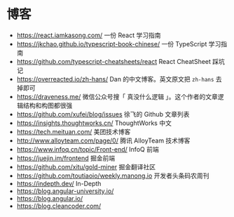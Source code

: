 # 博客

- https://react.iamkasong.com/ 一份 React 学习指南
- https://jkchao.github.io/typescript-book-chinese/ 一份 TypeScript 学习指南
- https://github.com/typescript-cheatsheets/react React CheatSheet 踩坑记
- https://overreacted.io/zh-hans/ Dan 的中文博客。英文原文把 `zh-hans` 去掉即可
- https://draveness.me/ 微信公众号搜「 真没什么逻辑 」。这个作者的文章逻辑结构和构图都很强
- https://github.com/xufei/blog/issues 徐飞的 Github 文章列表
- https://insights.thoughtworks.cn/ ThoughtWorks 中文
- https://tech.meituan.com/ 美团技术博客
- http://www.alloyteam.com/page/0/ 腾讯 AlloyTeam 技术博客
- https://www.infoq.cn/topic/Front-end/ InfoQ 前端
- https://juejin.im/frontend 掘金前端
- https://github.com/xitu/gold-miner 掘金翻译社区
- https://github.com/toutiaoio/weekly.manong.io 开发者头条码农周刊
- https://indepth.dev/ In-Depth
- https://blog.angular-university.io/
- https://blog.angular.io/
- https://blog.cleancoder.com/
